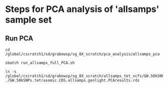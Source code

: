 # Steps for PCA analysis of 'allsamps' sample set

## Run PCA
```
cd /global/cscratch1/sd/grabowsp/sg_8X_scratch/pca_analysis/allsamps_pca

sbatch run_allsamps_full_PCA.sh

ln -s /global/cscratch1/sd/grabowsp/sg_8X_scratch/allsamps_tet_vcfs/GW.50kSNPs.tetrasomic.CDS.allsamps.genlight.PCAresults.rds ./GW.50kSNPs.tetrasomic.CDS.allsamps.genlight.PCAresults.rds
```

